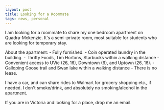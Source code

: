```yaml
---
layout: post
title: Looking for a Roommate
tags: news, personal
---
```


I am looking for a roommate to share my one bedroom apartment on Quadra-Mckenzie. It's a semi-private room, most suitable for students who are looking for temporary stay.

About the apartment:
\- Fully furnished.
\- Coin operated laundry in the building.
\- Thrifty Foods, Tim Hortons, Starbucks within a walking distance
\- Convenient access to UVic (26, 16), Downtown (6), and Uptown (26, 16).
\- Galloping Goose trail and Swan lake within a walking distance
\- There is no lease.

I have a car, and can share rides to Walmart for grocery shopping etc., if needed. I don't smoke/drink, and absolutely no smoking/alcohol in the apartment.

If you are in Victoria and looking for a place, drop me an email. 
